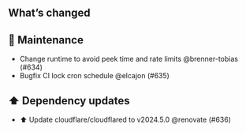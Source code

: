 ## What’s changed
## 🧰 Maintenance

- Change runtime to avoid peek time and rate limits @brenner-tobias (#634)
- Bugfix CI lock cron schedule @elcajon (#635)

## ⬆️ Dependency updates

- ⬆️ Update cloudflare/cloudflared to v2024.5.0 @renovate (#636)
